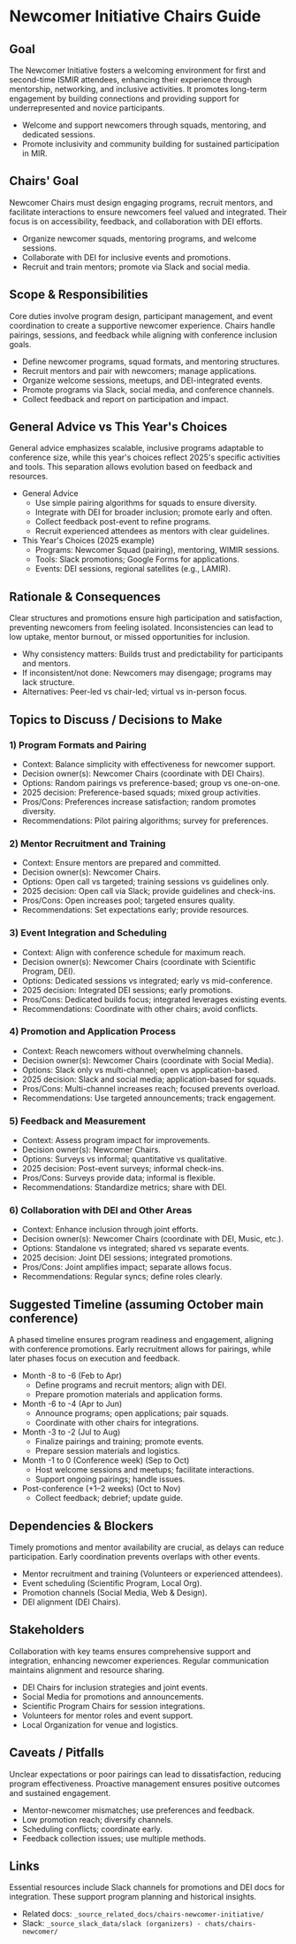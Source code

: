 # Newcomer Initiative Chairs Guide

## Goal
The Newcomer Initiative fosters a welcoming environment for first and second-time ISMIR attendees, enhancing their experience through mentorship, networking, and inclusive activities. It promotes long-term engagement by building connections and providing support for underrepresented and novice participants.

- Welcome and support newcomers through squads, mentoring, and dedicated sessions.
- Promote inclusivity and community building for sustained participation in MIR.

## Chairs' Goal
Newcomer Chairs must design engaging programs, recruit mentors, and facilitate interactions to ensure newcomers feel valued and integrated. Their focus is on accessibility, feedback, and collaboration with DEI efforts.

- Organize newcomer squads, mentoring programs, and welcome sessions.
- Collaborate with DEI for inclusive events and promotions.
- Recruit and train mentors; promote via Slack and social media.

## Scope & Responsibilities
Core duties involve program design, participant management, and event coordination to create a supportive newcomer experience. Chairs handle pairings, sessions, and feedback while aligning with conference inclusion goals.

- Define newcomer programs, squad formats, and mentoring structures.
- Recruit mentors and pair with newcomers; manage applications.
- Organize welcome sessions, meetups, and DEI-integrated events.
- Promote programs via Slack, social media, and conference channels.
- Collect feedback and report on participation and impact.

## General Advice vs This Year's Choices
General advice emphasizes scalable, inclusive programs adaptable to conference size, while this year's choices reflect 2025's specific activities and tools. This separation allows evolution based on feedback and resources.

- General Advice
  - Use simple pairing algorithms for squads to ensure diversity.
  - Integrate with DEI for broader inclusion; promote early and often.
  - Collect feedback post-event to refine programs.
  - Recruit experienced attendees as mentors with clear guidelines.
- This Year's Choices (2025 example)
  - Programs: Newcomer Squad (pairing), mentoring, WIMIR sessions.
  - Tools: Slack promotions; Google Forms for applications.
  - Events: DEI sessions, regional satellites (e.g., LAMIR).

## Rationale & Consequences
Clear structures and promotions ensure high participation and satisfaction, preventing newcomers from feeling isolated. Inconsistencies can lead to low uptake, mentor burnout, or missed opportunities for inclusion.

- Why consistency matters: Builds trust and predictability for participants and mentors.
- If inconsistent/not done: Newcomers may disengage; programs may lack structure.
- Alternatives: Peer-led vs chair-led; virtual vs in-person focus.

## Topics to Discuss / Decisions to Make

### 1) Program Formats and Pairing
- Context: Balance simplicity with effectiveness for newcomer support.
- Decision owner(s): Newcomer Chairs (coordinate with DEI Chairs).
- Options: Random pairings vs preference-based; group vs one-on-one.
- 2025 decision: Preference-based squads; mixed group activities.
- Pros/Cons: Preferences increase satisfaction; random promotes diversity.
- Recommendations: Pilot pairing algorithms; survey for preferences.

### 2) Mentor Recruitment and Training
- Context: Ensure mentors are prepared and committed.
- Decision owner(s): Newcomer Chairs.
- Options: Open call vs targeted; training sessions vs guidelines only.
- 2025 decision: Open call via Slack; provide guidelines and check-ins.
- Pros/Cons: Open increases pool; targeted ensures quality.
- Recommendations: Set expectations early; provide resources.

### 3) Event Integration and Scheduling
- Context: Align with conference schedule for maximum reach.
- Decision owner(s): Newcomer Chairs (coordinate with Scientific Program, DEI).
- Options: Dedicated sessions vs integrated; early vs mid-conference.
- 2025 decision: Integrated DEI sessions; early promotions.
- Pros/Cons: Dedicated builds focus; integrated leverages existing events.
- Recommendations: Coordinate with other chairs; avoid conflicts.

### 4) Promotion and Application Process
- Context: Reach newcomers without overwhelming channels.
- Decision owner(s): Newcomer Chairs (coordinate with Social Media).
- Options: Slack only vs multi-channel; open vs application-based.
- 2025 decision: Slack and social media; application-based for squads.
- Pros/Cons: Multi-channel increases reach; focused prevents overload.
- Recommendations: Use targeted announcements; track engagement.

### 5) Feedback and Measurement
- Context: Assess program impact for improvements.
- Decision owner(s): Newcomer Chairs.
- Options: Surveys vs informal; quantitative vs qualitative.
- 2025 decision: Post-event surveys; informal check-ins.
- Pros/Cons: Surveys provide data; informal is flexible.
- Recommendations: Standardize metrics; share with DEI.

### 6) Collaboration with DEI and Other Areas
- Context: Enhance inclusion through joint efforts.
- Decision owner(s): Newcomer Chairs (coordinate with DEI, Music, etc.).
- Options: Standalone vs integrated; shared vs separate events.
- 2025 decision: Joint DEI sessions; integrated promotions.
- Pros/Cons: Joint amplifies impact; separate allows focus.
- Recommendations: Regular syncs; define roles clearly.

## Suggested Timeline (assuming October main conference)
A phased timeline ensures program readiness and engagement, aligning with conference promotions. Early recruitment allows for pairings, while later phases focus on execution and feedback.

- Month -8 to -6 (Feb to Apr)
  - Define programs and recruit mentors; align with DEI.
  - Prepare promotion materials and application forms.
- Month -6 to -4 (Apr to Jun)
  - Announce programs; open applications; pair squads.
  - Coordinate with other chairs for integrations.
- Month -3 to -2 (Jul to Aug)
  - Finalize pairings and training; promote events.
  - Prepare session materials and logistics.
- Month -1 to 0 (Conference week) (Sep to Oct)
  - Host welcome sessions and meetups; facilitate interactions.
  - Support ongoing pairings; handle issues.
- Post-conference (+1–2 weeks) (Oct to Nov)
  - Collect feedback; debrief; update guide.

## Dependencies & Blockers
Timely promotions and mentor availability are crucial, as delays can reduce participation. Early coordination prevents overlaps with other events.

- Mentor recruitment and training (Volunteers or experienced attendees).
- Event scheduling (Scientific Program, Local Org).
- Promotion channels (Social Media, Web & Design).
- DEI alignment (DEI Chairs).

## Stakeholders
Collaboration with key teams ensures comprehensive support and integration, enhancing newcomer experiences. Regular communication maintains alignment and resource sharing.

- DEI Chairs for inclusion strategies and joint events.
- Social Media for promotions and announcements.
- Scientific Program Chairs for session integrations.
- Volunteers for mentor roles and event support.
- Local Organization for venue and logistics.

## Caveats / Pitfalls
Unclear expectations or poor pairings can lead to dissatisfaction, reducing program effectiveness. Proactive management ensures positive outcomes and sustained engagement.

- Mentor-newcomer mismatches; use preferences and feedback.
- Low promotion reach; diversify channels.
- Scheduling conflicts; coordinate early.
- Feedback collection issues; use multiple methods.

## Links
Essential resources include Slack channels for promotions and DEI docs for integration. These support program planning and historical insights.

- Related docs: `_source_related_docs/chairs-newcomer-initiative/`
- Slack: `_source_slack_data/slack (organizers) - chats/chairs-newcomer/`

